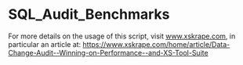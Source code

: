 # SQL_Audit_Benchmarks

For more details on the usage of this script, visit www.xskrape.com, in particular
an article at: https://www.xskrape.com/home/article/Data-Change-Audit--Winning-on-Performance--and-XS-Tool-Suite
